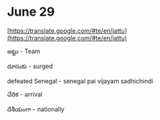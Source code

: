 # June 29

[https://translate.google.com/#te/en/jattu](https://translate.google.com/#te/en/jattu)

జట్టు - Team

దూసుకు - surged

defeated Senegal - senegal pai vijayam sadhichindi

చేరిక - arrival

దేశీయంగా - nationally